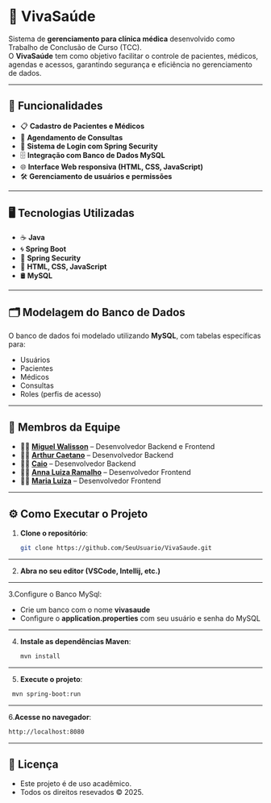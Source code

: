 # 🏥 VivaSaúde

Sistema de **gerenciamento para clínica médica** desenvolvido como Trabalho de Conclusão de Curso (TCC).  
O **VivaSaúde** tem como objetivo facilitar o controle de pacientes, médicos, agendas e acessos, garantindo segurança e eficiência no gerenciamento de dados.

---

## 🚀 Funcionalidades
- 📋 **Cadastro de Pacientes e Médicos**
- 📅 **Agendamento de Consultas**
- 🔐 **Sistema de Login com Spring Security**
- 🗄 **Integração com Banco de Dados MySQL**
- 🌐 **Interface Web responsiva (HTML, CSS, JavaScript)**
- 🛠 **Gerenciamento de usuários e permissões**

---

## 🖥 Tecnologias Utilizadas
- ☕ **Java**
- 🌀 **Spring Boot**
- 🔐 **Spring Security**
- 🎨 **HTML, CSS, JavaScript**
- 🛢 **MySQL**

---

## 🗂 Modelagem do Banco de Dados
O banco de dados foi modelado utilizando **MySQL**, com tabelas específicas para:
- Usuários
- Pacientes
- Médicos
- Consultas
- Roles (perfis de acesso)

---

## 👥 Membros da Equipe
- 👩‍💻 **[Miguel Walisson](https://github.com/malumnzs)** – Desenvolvedor Backend e Frontend
- 👩‍💻 **[Arthur Caetano]()** – Desenvolvedor Backend
- 👩‍💻 **[Caio](https://github.com/Caiovsscodes)** – Desenvolvedor Backend
- 👩‍💻 **[Anna Luiza Ramalho](https://github.com/fuuzzyy)** – Desenvolvedor Frontend
- 👩‍💻 **[Maria Luiza](https://github.com/malumnzs)** – Desenvolvedor Frontend
---
## ⚙️ Como Executar o Projeto
1. **Clone o repositório**:
   ```bash
   git clone https://github.com/SeuUsuario/VivaSaude.git
---
2. **Abra no seu editor (VSCode, Intellij, etc.)**
---
3.Configure o Banco MySql:
- Crie um banco com o nome **vivasaude**
- Configure o **application.properties** com seu usuário e senha do MySQL
---
4. **Instale as dependências Maven**:
   ```bash
   mvn install
---
5. **Execute o projeto**:
```bash
 mvn spring-boot:run
```
---
6.**Acesse no navegador**:
```bash
http://localhost:8080
```
---
## 📜 Licença

- Este projeto é de uso acadêmico.
- Todos os direitos resevados © 2025.



 
   
